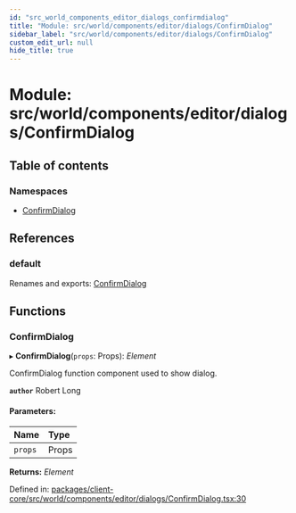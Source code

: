 ```yaml
---
id: "src_world_components_editor_dialogs_confirmdialog"
title: "Module: src/world/components/editor/dialogs/ConfirmDialog"
sidebar_label: "src/world/components/editor/dialogs/ConfirmDialog"
custom_edit_url: null
hide_title: true
---
```


# Module: src/world/components/editor/dialogs/ConfirmDialog

## Table of contents

### Namespaces

- [ConfirmDialog](src_world_components_editor_dialogs_confirmdialog.confirmdialog.md)

## References

### default

Renames and exports: [ConfirmDialog](src_world_components_editor_dialogs_confirmdialog.md#confirmdialog)

## Functions

### ConfirmDialog

▸ **ConfirmDialog**(`props`: Props): *Element*

ConfirmDialog function component used to show dialog.

**`author`** Robert Long

#### Parameters:

| Name | Type |
| :------ | :------ |
| `props` | Props |

**Returns:** *Element*

Defined in: [packages/client-core/src/world/components/editor/dialogs/ConfirmDialog.tsx:30](https://github.com/xr3ngine/xr3ngine/blob/7e8e151f1/packages/client-core/src/world/components/editor/dialogs/ConfirmDialog.tsx#L30)
